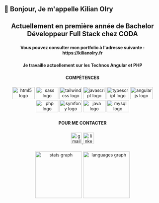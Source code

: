 <h2 align="left">👋 Bonjour, Je m'appelle Kilian Olry</h2>

###

<h2 align="center">Actuellement en première année de Bachelor Développeur Full Stack chez CODA</h2>

###

<h4 align="center">Vous pouvez consulter mon portfolio à l'adresse suivante : https://kilianolry.fr</h4>

###

###

<h4 align="center">Je travaille actuellement sur les Technos Angular et PHP</h4>

###

<h4 align="center">COMPÉTENCES</h4>

###

<div align="center">
<img src="https://cdn.jsdelivr.net/gh/devicons/devicon/icons/html5/html5-original.svg" height="39" width="72" alt="html5 logo"  />
  <img src="https://cdn.jsdelivr.net/gh/devicons/devicon/icons/sass/sass-original.svg" height="39" width="72" alt="sass logo"  />
  <img src="https://cdn.jsdelivr.net/gh/devicons/devicon/icons/tailwindcss/tailwindcss-plain.svg" height="39" width="72" alt="tailwindcss logo"  />
  <img src="https://cdn.jsdelivr.net/gh/devicons/devicon/icons/javascript/javascript-original.svg" height="39" width="72" alt="javascript logo"  />
  <img src="https://cdn.jsdelivr.net/gh/devicons/devicon/icons/typescript/typescript-plain.svg" height="39" width="72" alt="typescript logo"  />
  <img src="https://cdn.simpleicons.org/angular/DD0031" height="39" width="72" alt="angularjs logo"  />
  <img src="https://cdn.simpleicons.org/php/777BB4" height="39" width="72" alt="php logo"  />
  <img src="https://skillicons.dev/icons?i=symfony" height="39" width="72" alt="symfony logo"  />
  <img src="https://cdn.jsdelivr.net/gh/devicons/devicon/icons/java/java-original-wordmark.svg" height="39" width="72" alt="java logo"  />
  <img src="https://cdn.jsdelivr.net/gh/devicons/devicon/icons/mysql/mysql-original-wordmark.svg" height="39" width="72" alt="mysql logo"  />
</div>

###

<h4 align="center">POUR ME CONTACTER</h4>

###

<div align="center">
  <a href="mailto:kilian.olry@gmail.com" target="_blank">
    <img src="https://img.shields.io/static/v1?message=Gmail&logo=gmail&label=&color=D14836&logoColor=white&labelColor=&style=for-the-badge" height="35" alt="gmail logo"  />
  </a>
  <a href="https://www.linkedin.com/in/kilian-olry-58038b1a6/" target="_blank">
    <img src="https://img.shields.io/static/v1?message=LinkedIn&logo=linkedin&label=&color=0077B5&logoColor=white&labelColor=&style=for-the-badge" height="35" alt="linkedin logo"  />
  </a>
</div>

###

<div align="center">
  <img src="https://github-readme-stats.vercel.app/api?hide_title=false&hide_rank=false&show_icons=true&include_all_commits=true&count_private=true&disable_animations=false&theme=codeSTACKr&locale=fr&hide_border=false&username=KilianOlry" height="150" alt="stats graph"  />
  <img src="https://github-readme-stats.vercel.app/api/top-langs?locale=fr&hide_title=false&layout=compact&card_width=320&langs_count=5&theme=codeSTACKr&hide_border=false&username=KilianOlry&hide=twig,html,css,scss" height="150" alt="languages graph"  />
</div>

###
